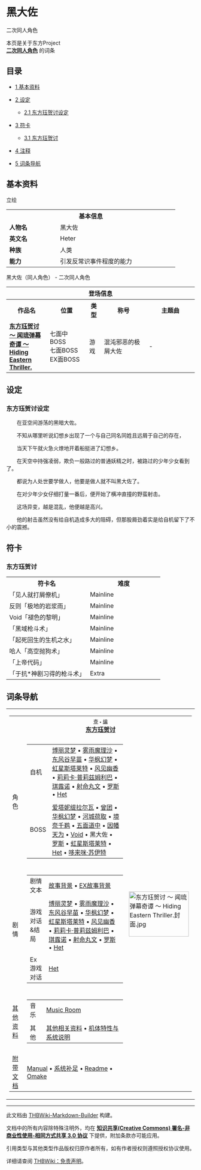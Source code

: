 # 黑大佐

<!-- source html: G:\repos\THBWiki-Markdown-Builder\THBWikiMarkdown\Temp\main\b\be\ns0%3A%E9%BB%91%E5%A4%A7%E4%BD%90.html -->

二次同人角色

本页是关于东方Project  
 **[二次同人角色](./二次角色列表.md)** 的词条
  
  

  


## 目录

- [1 基本资料](#基本资料)
- [2 设定](#设定)

  - [2.1 东方珏贺讨设定](#东方珏贺讨设定)



- [3 符卡](#符卡)

  - [3.1 东方珏贺讨](#东方珏贺讨)



- [4 注释](#注释)
- [5 词条导航](#词条导航)





## 基本资料
[](./文件-黑大佐.png.md)  [](./文件-黑大佐.png.md)立绘

<table>
<tbody><tr>
<th colspan="2">基本信息</th>
</tr>
<tr>
<td style="width:120px"><b>人物名</b></td><td style="min-width:300px">黑大佐</td>
</tr><tr><td><b>英文名</b></td><td>Heter</td></tr><tr><td><b>种族</b></td><td>人类</td></tr><tr><td><b>能力</b></td><td>引发反常识事件程度的能力</td></tr></tbody></table>

黑大佐（同人角色） - 二次同人角色

<table>
<tbody><tr>
<th colspan="5">登场信息</th>
</tr><tr><th><b>作品名</b></th><th><b>位置</b></th><th><b>类型</b></th><th><b>称号</b></th><th><b>主题曲</b></th></tr><tr><td rowspan="1" style="width:120px"><b><a href="./东方珏贺讨_～_闻琉弹幕奇谭_～_Hiding_Eastern_Thriller..md" title="东方珏贺讨 ～ 闻琉弹幕奇谭 ～ Hiding Eastern Thriller.">东方珏贺讨 ～ 闻琉弹幕奇谭 ～ Hiding Eastern Thriller.</a></b></td><td style="width:130px">七面中BOSS<br>七面BOSS<br>EX面BOSS</td><td class="bg-color-danger-30" style="width:30px;">游戏</td><td style="width:180px">混沌邪恶的极屑大佐</td><td style="width:200px">-</td></tr></tbody></table>



## 设定

### 东方珏贺讨设定

  
　　在亚空间游荡的黑暗大佐。  

　　不知从哪里听说幻想乡出现了一个与自己同名同姓且远屑于自己的存在，  

　　当天下午就火急火燎地开着船挺进了幻想乡。  

　　在天空中持强凌弱，欺负一般路过的普通妖精之时，被路过的少年少女看到了。  

　　都说为人处世要学做人，他要是做人就不叫黑大佐了。  

　　在对少年少女仔细打量一番后，便开始了横冲直撞的野蛮射击。  

　　这场异变，越是混乱，他便越是高兴。  

　　他的射击虽然没有给自机造成多大的阻碍，但那股屑劲着实是给自机留下了不小的震撼。
  



## 符卡

### 东方珏贺讨

<table><tbody><tr><th><b>符卡名</b></th><th><b>难度</b></th></tr><tr><td style="width:200px">「见人就打屑僚机」</td><td style="width:180px">Mainline</td></tr>
<tr><td style="width:200px">反则「极地的岩浆雨」</td><td style="width:180px">Mainline</td></tr>
<tr><td style="width:200px">Void「褪色的黎明」</td><td style="width:180px">Mainline</td></tr>
<tr><td style="width:200px">「黑域枪斗术」</td><td style="width:180px">Mainline</td></tr>
<tr><td style="width:200px">「起死回生的生机之水」</td><td style="width:180px">Mainline</td></tr>
<tr><td style="width:200px">哈人「高空抛狗术」</td><td style="width:180px">Mainline</td></tr>
<tr><td style="width:200px">「上帝代码」</td><td style="width:180px">Mainline</td></tr>
<tr><td style="width:200px">「于抗*神剧习得的枪斗术」</td><td style="width:180px">Extra</td></tr></tbody></table>




## 词条导航
  
  

<table><tbody><tr><td><table cellspacing="0" class="nowraplinks mw-collapsible mw-collapsed" style="width:100%;;;"><tbody><tr><th style=";" colspan="3" class="navbox-title"><div class="navbar"><div class="noprint plainlinksneverexpand" style="background-color:transparent; padding:0; font-weight:normal; font-size:80%; white-space:nowrap;"><a href="./东方珏贺讨_～_闻琉弹幕奇谭_～_Hiding_Eastern_Thriller.-导航.md" title="东方珏贺讨 ～ 闻琉弹幕奇谭 ～ Hiding Eastern Thriller./导航"><span style=";;border:none;" title="查看这个模板">查</span></a>&#160;<span style="font-size:80%;">•</span>&#160;<a href="/index.php?title=%E4%B8%9C%E6%96%B9%E7%8F%8F%E8%B4%BA%E8%AE%A8_%EF%BD%9E_%E9%97%BB%E7%90%89%E5%BC%B9%E5%B9%95%E5%A5%87%E8%B0%AD_%EF%BD%9E_Hiding_Eastern_Thriller./%E5%AF%BC%E8%88%AA&amp;action=edit"><span style=";;border:none;" title="您可以编辑这个模板。请在储存变更之前先预览">编</span></a></div></div><span><a href="./东方珏贺讨_～_闻琉弹幕奇谭_～_Hiding_Eastern_Thriller..md" title="东方珏贺讨 ～ 闻琉弹幕奇谭 ～ Hiding Eastern Thriller.">东方珏贺讨</a></span></th></tr><tr><td></td></tr><tr><td class="navbox-group" style=";;">角色</td><td style=";;" class="navbox-list navbox-odd"><div></div><table cellspacing="0" class="nowraplinks navbox-subgroup" style="width:100%;;;;"><tbody><tr><td class="navbox-group" style=";;"><div>自机</div></td><td style=";;" class="navbox-list navbox-odd"><div><a href="./博丽灵梦.md" title="博丽灵梦">博丽灵梦</a> &#8226; <a href="./雾雨魔理沙.md" title="雾雨魔理沙">雾雨魔理沙</a> &#8226; <a href="./东风谷早苗.md" title="东风谷早苗">东风谷早苗</a> &#8226; <a href="./华枫幻梦.md" title="华枫幻梦">华枫幻梦</a> &#8226; <a href="./虹星斯塔莱特.md" title="虹星斯塔莱特">虹星斯塔莱特</a> &#8226; <a href="./风见幽香.md" title="风见幽香">风见幽香</a> &#8226; <a href="./莉莉卡·普莉兹姆利巴.md" title="莉莉卡·普莉兹姆利巴">莉莉卡·普莉兹姆利巴</a> &#8226; <a href="./琪露诺.md" title="琪露诺">琪露诺</a> &#8226; <a href="./射命丸文.md" title="射命丸文">射命丸文</a> &#8226; <a href="/index.php?title=%E7%BD%97%E6%96%AF&amp;action=edit&amp;redlink=1" class="new" title="罗斯（页面不存在）">罗斯</a> &#8226; <a href="./Het.md" title="Het">Het</a></div></td></tr><tr><td></td></tr><tr><td class="navbox-group" style=";;"><div>BOSS</div></td><td style=";;" class="navbox-list navbox-even"><div><a href="./爱塔妮缇拉尔瓦.md" title="爱塔妮缇拉尔瓦">爱塔妮缇拉尔瓦</a> &#8226; <a href="./曾团.md" title="曾团">曾团</a> &#8226; <a href="./华枫幻梦.md" title="华枫幻梦">华枫幻梦</a> &#8226; <a href="./河城荷取.md" title="河城荷取">河城荷取</a> &#8226; <a href="./境奈千鹈.md" title="境奈千鹈">境奈千鹈</a> &#8226; <a href="/%E4%B8%9C%E6%96%B9%E5%B9%BB%E6%83%B3%E4%B9%A1#四面道中" title="东方幻想乡">五面道中</a> &#8226; <a href="./因幡天为.md" class="mw-redirect" title="因幡天为">因幡天为</a> &#8226; <a href="./void.md" title="void" unred="">Void</a> &#8226; <a class="mw-selflink selflink">黑大佐</a> &#8226; <a href="/index.php?title=%E7%BD%97%E6%96%AF&amp;action=edit&amp;redlink=1" class="new" title="罗斯（页面不存在）">罗斯</a> &#8226; <a href="./虹星斯塔莱特.md" title="虹星斯塔莱特">虹星斯塔莱特</a> &#8226; <a href="./Het.md" title="Het">Het</a> &#8226; <a href="./哆来咪·苏伊特.md" title="哆来咪·苏伊特">哆来咪·苏伊特</a></div></td></tr></tbody></table><div></div></td><td class="navbox-image" style="" rowspan="7"><a href="./文件-东方珏贺讨_～_闻琉弹幕奇谭_～_Hiding_Eastern_Thriller.封面.jpg.md" class="image"><img alt="东方珏贺讨 ～ 闻琉弹幕奇谭 ～ Hiding Eastern Thriller.封面.jpg" src="https://upload.thwiki.cc/thumb/6/6b/%E4%B8%9C%E6%96%B9%E7%8F%8F%E8%B4%BA%E8%AE%A8_%EF%BD%9E_%E9%97%BB%E7%90%89%E5%BC%B9%E5%B9%95%E5%A5%87%E8%B0%AD_%EF%BD%9E_Hiding_Eastern_Thriller.%E5%B0%81%E9%9D%A2.jpg/160px-%E4%B8%9C%E6%96%B9%E7%8F%8F%E8%B4%BA%E8%AE%A8_%EF%BD%9E_%E9%97%BB%E7%90%89%E5%BC%B9%E5%B9%95%E5%A5%87%E8%B0%AD_%EF%BD%9E_Hiding_Eastern_Thriller.%E5%B0%81%E9%9D%A2.jpg" decoding="async" loading="lazy" width="160" height="120" srcset="https://upload.thwiki.cc/thumb/6/6b/%E4%B8%9C%E6%96%B9%E7%8F%8F%E8%B4%BA%E8%AE%A8_%EF%BD%9E_%E9%97%BB%E7%90%89%E5%BC%B9%E5%B9%95%E5%A5%87%E8%B0%AD_%EF%BD%9E_Hiding_Eastern_Thriller.%E5%B0%81%E9%9D%A2.jpg/240px-%E4%B8%9C%E6%96%B9%E7%8F%8F%E8%B4%BA%E8%AE%A8_%EF%BD%9E_%E9%97%BB%E7%90%89%E5%BC%B9%E5%B9%95%E5%A5%87%E8%B0%AD_%EF%BD%9E_Hiding_Eastern_Thriller.%E5%B0%81%E9%9D%A2.jpg 1.5x, https://upload.thwiki.cc/thumb/6/6b/%E4%B8%9C%E6%96%B9%E7%8F%8F%E8%B4%BA%E8%AE%A8_%EF%BD%9E_%E9%97%BB%E7%90%89%E5%BC%B9%E5%B9%95%E5%A5%87%E8%B0%AD_%EF%BD%9E_Hiding_Eastern_Thriller.%E5%B0%81%E9%9D%A2.jpg/320px-%E4%B8%9C%E6%96%B9%E7%8F%8F%E8%B4%BA%E8%AE%A8_%EF%BD%9E_%E9%97%BB%E7%90%89%E5%BC%B9%E5%B9%95%E5%A5%87%E8%B0%AD_%EF%BD%9E_Hiding_Eastern_Thriller.%E5%B0%81%E9%9D%A2.jpg 2x" data-file-width="1280" data-file-height="960"></a></td></tr><tr><td></td></tr><tr><td class="navbox-group" style=";;">剧情</td><td style=";;" class="navbox-list navbox-even"><div></div><table cellspacing="0" class="nowraplinks navbox-subgroup" style="width:100%;;;;"><tbody><tr><td class="navbox-group" style=";;"><div>剧情文本</div></td><td style=";;" class="navbox-list navbox-odd"><div><a href="/index.php?title=%E4%B8%9C%E6%96%B9%E7%8F%8F%E8%B4%BA%E8%AE%A8_%EF%BD%9E_%E9%97%BB%E7%90%89%E5%BC%B9%E5%B9%95%E5%A5%87%E8%B0%AD_%EF%BD%9E_Hiding_Eastern_Thriller./%E6%95%85%E4%BA%8B%E8%83%8C%E6%99%AF&amp;action=edit&amp;redlink=1" class="new" title="东方珏贺讨 ～ 闻琉弹幕奇谭 ～ Hiding Eastern Thriller./故事背景（页面不存在）">故事背景</a> &#8226; <a href="/index.php?title=%E4%B8%9C%E6%96%B9%E7%8F%8F%E8%B4%BA%E8%AE%A8_%EF%BD%9E_%E9%97%BB%E7%90%89%E5%BC%B9%E5%B9%95%E5%A5%87%E8%B0%AD_%EF%BD%9E_Hiding_Eastern_Thriller./ExStory&amp;action=edit&amp;redlink=1" class="new" title="东方珏贺讨 ～ 闻琉弹幕奇谭 ～ Hiding Eastern Thriller./ExStory（页面不存在）">EX故事背景</a></div></td></tr><tr><td></td></tr><tr><td class="navbox-group" style=";;"><div>游戏对话&amp;结局</div></td><td style=";;" class="navbox-list navbox-even"><div><a href="./东方珏贺讨_～_闻琉弹幕奇谭_～_Hiding_Eastern_Thriller.-博丽灵梦.md" title="东方珏贺讨 ～ 闻琉弹幕奇谭 ～ Hiding Eastern Thriller./博丽灵梦">博丽灵梦</a> &#8226; <a href="/index.php?title=%E4%B8%9C%E6%96%B9%E7%8F%8F%E8%B4%BA%E8%AE%A8_%EF%BD%9E_%E9%97%BB%E7%90%89%E5%BC%B9%E5%B9%95%E5%A5%87%E8%B0%AD_%EF%BD%9E_Hiding_Eastern_Thriller./%E9%9B%BE%E9%9B%A8%E9%AD%94%E7%90%86%E6%B2%99&amp;action=edit&amp;redlink=1" class="new" title="东方珏贺讨 ～ 闻琉弹幕奇谭 ～ Hiding Eastern Thriller./雾雨魔理沙（页面不存在）">雾雨魔理沙</a> &#8226; <a href="/index.php?title=%E4%B8%9C%E6%96%B9%E7%8F%8F%E8%B4%BA%E8%AE%A8_%EF%BD%9E_%E9%97%BB%E7%90%89%E5%BC%B9%E5%B9%95%E5%A5%87%E8%B0%AD_%EF%BD%9E_Hiding_Eastern_Thriller./%E4%B8%9C%E9%A3%8E%E8%B0%B7%E6%97%A9%E8%8B%97&amp;action=edit&amp;redlink=1" class="new" title="东方珏贺讨 ～ 闻琉弹幕奇谭 ～ Hiding Eastern Thriller./东风谷早苗（页面不存在）">东风谷早苗</a> &#8226; <a href="/index.php?title=%E4%B8%9C%E6%96%B9%E7%8F%8F%E8%B4%BA%E8%AE%A8_%EF%BD%9E_%E9%97%BB%E7%90%89%E5%BC%B9%E5%B9%95%E5%A5%87%E8%B0%AD_%EF%BD%9E_Hiding_Eastern_Thriller./%E5%8D%8E%E6%9E%AB%E5%B9%BB%E6%A2%A6&amp;action=edit&amp;redlink=1" class="new" title="东方珏贺讨 ～ 闻琉弹幕奇谭 ～ Hiding Eastern Thriller./华枫幻梦（页面不存在）">华枫幻梦</a> &#8226; <a href="/index.php?title=%E4%B8%9C%E6%96%B9%E7%8F%8F%E8%B4%BA%E8%AE%A8_%EF%BD%9E_%E9%97%BB%E7%90%89%E5%BC%B9%E5%B9%95%E5%A5%87%E8%B0%AD_%EF%BD%9E_Hiding_Eastern_Thriller./%E8%99%B9%E6%98%9F%E6%96%AF%E5%A1%94%E8%8E%B1%E7%89%B9&amp;action=edit&amp;redlink=1" class="new" title="东方珏贺讨 ～ 闻琉弹幕奇谭 ～ Hiding Eastern Thriller./虹星斯塔莱特（页面不存在）">虹星斯塔莱特</a> &#8226; <a href="/index.php?title=%E4%B8%9C%E6%96%B9%E7%8F%8F%E8%B4%BA%E8%AE%A8_%EF%BD%9E_%E9%97%BB%E7%90%89%E5%BC%B9%E5%B9%95%E5%A5%87%E8%B0%AD_%EF%BD%9E_Hiding_Eastern_Thriller./%E9%A3%8E%E8%A7%81%E5%B9%BD%E9%A6%99&amp;action=edit&amp;redlink=1" class="new" title="东方珏贺讨 ～ 闻琉弹幕奇谭 ～ Hiding Eastern Thriller./风见幽香（页面不存在）">风见幽香</a> &#8226; <a href="/index.php?title=%E4%B8%9C%E6%96%B9%E7%8F%8F%E8%B4%BA%E8%AE%A8_%EF%BD%9E_%E9%97%BB%E7%90%89%E5%BC%B9%E5%B9%95%E5%A5%87%E8%B0%AD_%EF%BD%9E_Hiding_Eastern_Thriller./%E8%8E%89%E8%8E%89%E5%8D%A1%C2%B7%E6%99%AE%E8%8E%89%E5%85%B9%E5%A7%86%E5%88%A9%E5%B7%B4&amp;action=edit&amp;redlink=1" class="new" title="东方珏贺讨 ～ 闻琉弹幕奇谭 ～ Hiding Eastern Thriller./莉莉卡·普莉兹姆利巴（页面不存在）">莉莉卡·普莉兹姆利巴</a> &#8226; <a href="./东方珏贺讨_～_闻琉弹幕奇谭_～_Hiding_Eastern_Thriller.-琪露诺.md" title="东方珏贺讨 ～ 闻琉弹幕奇谭 ～ Hiding Eastern Thriller./琪露诺">琪露诺</a> &#8226; <a href="./东方珏贺讨_～_闻琉弹幕奇谭_～_Hiding_Eastern_Thriller.-射命丸文.md" title="东方珏贺讨 ～ 闻琉弹幕奇谭 ～ Hiding Eastern Thriller./射命丸文">射命丸文</a> &#8226; <a href="/index.php?title=%E4%B8%9C%E6%96%B9%E7%8F%8F%E8%B4%BA%E8%AE%A8_%EF%BD%9E_%E9%97%BB%E7%90%89%E5%BC%B9%E5%B9%95%E5%A5%87%E8%B0%AD_%EF%BD%9E_Hiding_Eastern_Thriller./%E7%BD%97%E6%96%AF&amp;action=edit&amp;redlink=1" class="new" title="东方珏贺讨 ～ 闻琉弹幕奇谭 ～ Hiding Eastern Thriller./罗斯（页面不存在）">罗斯</a> &#8226; <a href="/index.php?title=%E4%B8%9C%E6%96%B9%E7%8F%8F%E8%B4%BA%E8%AE%A8_%EF%BD%9E_%E9%97%BB%E7%90%89%E5%BC%B9%E5%B9%95%E5%A5%87%E8%B0%AD_%EF%BD%9E_Hiding_Eastern_Thriller./Het&amp;action=edit&amp;redlink=1" class="new" title="东方珏贺讨 ～ 闻琉弹幕奇谭 ～ Hiding Eastern Thriller./Het（页面不存在）">Het</a></div></td></tr><tr><td></td></tr><tr><td class="navbox-group" style=";;"><div>Ex游戏对话</div></td><td style=";;" class="navbox-list navbox-odd"><div><a href="/index.php?title=%E4%B8%9C%E6%96%B9%E7%8F%8F%E8%B4%BA%E8%AE%A8_%EF%BD%9E_%E9%97%BB%E7%90%89%E5%BC%B9%E5%B9%95%E5%A5%87%E8%B0%AD_%EF%BD%9E_Hiding_Eastern_Thriller./Het_ExStory&amp;action=edit&amp;redlink=1" class="new" title="东方珏贺讨 ～ 闻琉弹幕奇谭 ～ Hiding Eastern Thriller./Het ExStory（页面不存在）">Het</a></div></td></tr></tbody></table><div></div></td></tr><tr><td></td></tr><tr><td class="navbox-group" style=";;"><a href="/%E4%B8%9C%E6%96%B9%E7%8F%8F%E8%B4%BA%E8%AE%A8_%EF%BD%9E_%E9%97%BB%E7%90%89%E5%BC%B9%E5%B9%95%E5%A5%87%E8%B0%AD_%EF%BD%9E_Hiding_Eastern_Thriller.#其他资料" title="东方珏贺讨 ～ 闻琉弹幕奇谭 ～ Hiding Eastern Thriller.">其他资料</a></td><td style=";;" class="navbox-list navbox-odd"><div></div><table cellspacing="0" class="nowraplinks navbox-subgroup" style="width:100%;;;;"><tbody><tr><td class="navbox-group" style=";;"><div>音乐</div></td><td style=";;" class="navbox-list navbox-odd"><div><a href="/index.php?title=%E4%B8%9C%E6%96%B9%E7%8F%8F%E8%B4%BA%E8%AE%A8_%EF%BD%9E_%E9%97%BB%E7%90%89%E5%BC%B9%E5%B9%95%E5%A5%87%E8%B0%AD_%EF%BD%9E_Hiding_Eastern_Thriller./Music&amp;action=edit&amp;redlink=1" class="new" title="东方珏贺讨 ～ 闻琉弹幕奇谭 ～ Hiding Eastern Thriller./Music（页面不存在）">Music Room</a></div></td></tr><tr><td></td></tr><tr><td class="navbox-group" style=";;"><div>其他</div></td><td style=";;" class="navbox-list navbox-even"><div><a href="/index.php?title=%E4%B8%9C%E6%96%B9%E7%8F%8F%E8%B4%BA%E8%AE%A8_%EF%BD%9E_%E9%97%BB%E7%90%89%E5%BC%B9%E5%B9%95%E5%A5%87%E8%B0%AD_%EF%BD%9E_Hiding_Eastern_Thriller./%E5%85%B6%E4%BB%96&amp;action=edit&amp;redlink=1" class="new" title="东方珏贺讨 ～ 闻琉弹幕奇谭 ～ Hiding Eastern Thriller./其他（页面不存在）">其他相关资料</a> &#8226; <a href="/index.php?title=%E4%B8%9C%E6%96%B9%E7%8F%8F%E8%B4%BA%E8%AE%A8_%EF%BD%9E_%E9%97%BB%E7%90%89%E5%BC%B9%E5%B9%95%E5%A5%87%E8%B0%AD_%EF%BD%9E_Hiding_Eastern_Thriller./%E7%B3%BB%E7%BB%9F&amp;action=edit&amp;redlink=1" class="new" title="东方珏贺讨 ～ 闻琉弹幕奇谭 ～ Hiding Eastern Thriller./系统（页面不存在）">机体特性与系统说明</a></div></td></tr></tbody></table><div></div></td></tr><tr><td></td></tr><tr><td class="navbox-group" style=";;"><a href="/%E4%B8%9C%E6%96%B9%E7%8F%8F%E8%B4%BA%E8%AE%A8_%EF%BD%9E_%E9%97%BB%E7%90%89%E5%BC%B9%E5%B9%95%E5%A5%87%E8%B0%AD_%EF%BD%9E_Hiding_Eastern_Thriller.#附带文档" title="东方珏贺讨 ～ 闻琉弹幕奇谭 ～ Hiding Eastern Thriller.">附带文档</a></td><td style=";;" class="navbox-list navbox-even"><div><a href="/index.php?title=%E4%B8%9C%E6%96%B9%E7%8F%8F%E8%B4%BA%E8%AE%A8_%EF%BD%9E_%E9%97%BB%E7%90%89%E5%BC%B9%E5%B9%95%E5%A5%87%E8%B0%AD_%EF%BD%9E_Hiding_Eastern_Thriller./%E6%B8%B8%E6%88%8F%E5%86%85Manual&amp;action=edit&amp;redlink=1" class="new" title="东方珏贺讨 ～ 闻琉弹幕奇谭 ～ Hiding Eastern Thriller./游戏内Manual（页面不存在）">Manual</a> &#8226; <a href="/index.php?title=%E4%B8%9C%E6%96%B9%E7%8F%8F%E8%B4%BA%E8%AE%A8_%EF%BD%9E_%E9%97%BB%E7%90%89%E5%BC%B9%E5%B9%95%E5%A5%87%E8%B0%AD_%EF%BD%9E_Hiding_Eastern_Thriller./%E7%B3%BB%E7%BB%9F%E8%A1%A5%E8%B6%B3&amp;action=edit&amp;redlink=1" class="new" title="东方珏贺讨 ～ 闻琉弹幕奇谭 ～ Hiding Eastern Thriller./系统补足（页面不存在）">系统补足</a> &#8226; <a href="./东方珏贺讨_～_闻琉弹幕奇谭_～_Hiding_Eastern_Thriller.-Readme.md" title="东方珏贺讨 ～ 闻琉弹幕奇谭 ～ Hiding Eastern Thriller./Readme">Readme</a> &#8226; <a href="./东方珏贺讨_～_闻琉弹幕奇谭_～_Hiding_Eastern_Thriller.-Omake.md" title="东方珏贺讨 ～ 闻琉弹幕奇谭 ～ Hiding Eastern Thriller./Omake">Omake</a></div></td></tr></tbody></table></td></tr></tbody></table>


  
  

  





---

此文档由 [THBWiki-Markdown-Builder](https://github.com/Delsin-Yu/THBWiki-Markdown-Builder) 构建。

文档中的所有内容除特殊注明外，均在 [**知识共享(Creative Commons) 署名-非商业性使用-相同方式共享 3.0 协议**](https://creativecommons.org/licenses/by-sa/3.0/deed.zh-hans) 下提供，附加条款亦可能应用。

引用类型与其他类型作品版权归原作者所有，如有作者授权则遵照授权协议使用。

详细请查阅 [THBWiki：免责声明](https://thbwiki.cc/THBWiki:%E5%85%8D%E8%B4%A3%E5%A3%B0%E6%98%8E)。

